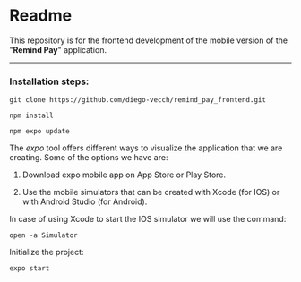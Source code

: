 # Readme
This repository is for the frontend development of the mobile version of the "**Remind Pay**" application.

---

### Installation steps:



`git clone https://github.com/diego-vecch/remind_pay_frontend.git`

`npm install`

`npm expo update`

The *expo* tool offers different ways to visualize the application that we are creating. Some of the options we have are:

1) Download expo mobile app on App Store or Play Store.

2) Use the mobile simulators that can be created with Xcode (for IOS) or with Android Studio (for Android).

In case of using Xcode to start the IOS simulator we will use the command:

`open -a Simulator`

Initialize the project:

`expo start`